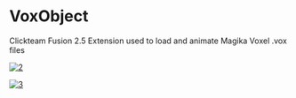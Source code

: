 # VoxObject
Clickteam Fusion 2.5 Extension used to load and animate Magika Voxel .vox files

[![2](https://yt-embed.herokuapp.com/embed?v=XcEmwrt0w4A)](https://www.youtube.com/watch?v=XcEmwrt0w4A "2")

[![3](https://yt-embed.herokuapp.com/embed?v=fDV_od45qWg)](https://www.youtube.com/watch?v=fDV_od45qWg "3")
